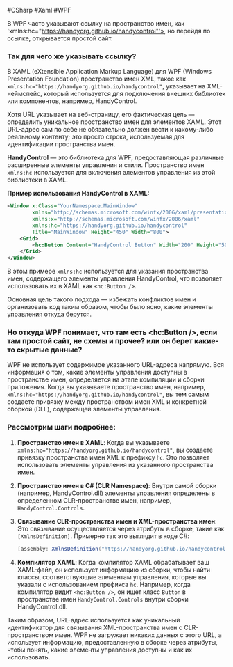 #CSharp #Xaml #WPF

В WPF часто указывают ссылку на пространство имен, как 'xmlns:hc="https://handyorg.github.io/handycontrol"'», но перейдя по ссылке, открывается простой сайт. 

### Так для чего же указывать ссылку?

В XAML (eXtensible Application Markup Language) для WPF (Windows Presentation Foundation) пространство имен XML, такое как `xmlns:hc="https://handyorg.github.io/handycontrol"`, указывает на XML-неймспейс, который используется для подключения внешних библиотек или компонентов, например, HandyControl.

Хотя URL указывает на веб-страницу, его фактическая цель — определить уникальное пространство имен для элементов XAML. Этот URL-адрес сам по себе не обязательно должен вести к какому-либо реальному контенту; это просто строка, используемая для идентификации пространства имен.

**HandyControl** — это библиотека для WPF, предоставляющая различные расширенные элементы управления и стили. Пространство имен `xmlns:hc` используется для включения элементов управления из этой библиотеки в XAML.

**Пример использования HandyControl в XAML:**

```xml
<Window x:Class="YourNamespace.MainWindow"
        xmlns="http://schemas.microsoft.com/winfx/2006/xaml/presentation"
        xmlns:x="http://schemas.microsoft.com/winfx/2006/xaml"
        xmlns:hc="https://handyorg.github.io/handycontrol"
        Title="MainWindow" Height="450" Width="800">
    <Grid>
        <hc:Button Content="HandyControl Button" Width="200" Height="50" />
    </Grid>
</Window>
```

В этом примере `xmlns:hc` используется для указания пространства имен, содержащего элементы управления HandyControl, что позволяет использовать их в XAML как `<hc:Button />`. 

Основная цель такого подхода — избежать конфликтов имен и организовать код таким образом, чтобы было ясно, какие элементы управления откуда берутся.

### Но откуда WPF понимает, что там есть <hc:Button />, если там простой сайт, не схемы и прочее? или он берет какие-то скрытые данные?

WPF не использует содержимое указанного URL-адреса напрямую. Вся информация о том, какие элементы управления доступны в пространстве имен, определяется на этапе компиляции и сборки приложения. Когда вы указываете пространство имен, например, `xmlns:hc="https://handyorg.github.io/handycontrol"`, вы тем самым создаете привязку между пространством имен XML и конкретной сборкой (DLL), содержащей элементы управления.

### Рассмотрим шаги подробнее:

1. **Пространство имен в XAML**: Когда вы указываете `xmlns:hc="https://handyorg.github.io/handycontrol"`, вы создаете привязку пространства имен XML к префиксу `hc`. Это позволяет использовать элементы управления из указанного пространства имен.

2. **Пространство имен в C# (CLR Namespace)**: Внутри самой сборки (например, HandyControl.dll) элементы управления определены в определенном CLR-пространстве имен, например, `HandyControl.Controls`.

3. **Связывание CLR-пространства имен и XML-пространства имен**: Это связывание осуществляется через атрибуты в сборке, такие как `[XmlnsDefinition]`. Примерно так это выглядит в коде C#:
    ```csharp
    [assembly: XmlnsDefinition("https://handyorg.github.io/handycontrol", "HandyControl.Controls")]
    ```

4. **Компилятор XAML**: Когда компилятор XAML обрабатывает ваш XAML-файл, он использует информацию из сборки, чтобы найти классы, соответствующие элементам управления, которые вы указали с использованием префикса `hc`. Например, когда компилятор видит `<hc:Button />`, он ищет класс `Button` в пространстве имен `HandyControl.Controls` внутри сборки HandyControl.dll.

Таким образом, URL-адрес используется как уникальный идентификатор для связывания XML-пространства имен с CLR-пространством имен. WPF не загружает никаких данных с этого URL, а использует информацию, предоставленную в сборке через атрибуты, чтобы понять, какие элементы управления доступны и как их использовать.